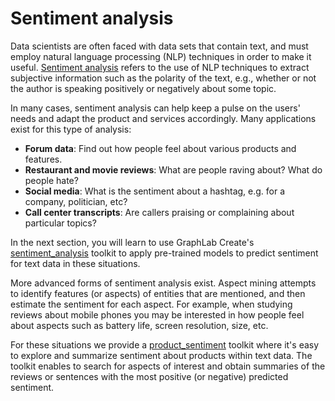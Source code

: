 # Sentiment analysis 

Data scientists are often faced with data sets that contain text, and must employ natural language processing (NLP) techniques in order to make it useful. <a href="https://en.wikipedia.org/wiki/Sentiment_analysis">Sentiment analysis</a> refers to the use of NLP techniques to extract subjective information such as the polarity of the text, e.g., whether or not the author is speaking positively or negatively about some topic.

In many cases, sentiment analysis can help keep a pulse on the users' needs and adapt the product and services accordingly. Many applications exist for this type of analysis:

- **Forum data**: Find out how people feel about various products and features.
- **Restaurant and movie reviews**: What are people raving about? What do people hate?
- **Social media**: What is the sentiment about a hashtag, e.g. for a company, politician, etc?
- **Call center transcripts**: Are callers praising or complaining about particular topics?

In the next section, you will learn to use GraphLab Create's <a href="sentiment-analysis.html">sentiment_analysis</a> toolkit to apply pre-trained models to predict sentiment for text data in these situations.

More advanced forms of sentiment analysis exist. Aspect mining attempts to identify features (or aspects) of entities that are mentioned, and then estimate the sentiment for each aspect. For example, when studying reviews about mobile phones you may be interested in how people feel about aspects such as battery life, screen resolution, size, etc.

For these situations we provide a <a href="product-sentiment.html">product_sentiment</a> toolkit where it's easy to explore and summarize sentiment about products within text data. The toolkit enables to search for aspects of interest and obtain summaries of the reviews or sentences with the most positive (or negative) predicted sentiment.
